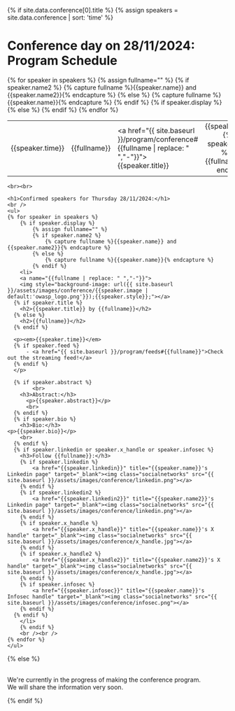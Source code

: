 <div class="keynote-full">

{% if site.data.conference[0].title %}
	{% assign speakers = site.data.conference | sort: 'time' %}
	<h1>Conference day on 28/11/2024: Program Schedule</h1>
	<table>
	{% for speaker in speakers %}
		{% assign fullname="" %}
		{% if speaker.name2 %} 
			{% capture fullname %}{{speaker.name}} and {{speaker.name2}}{% endcapture %}
		{% else %}
			{% capture fullname %}{{speaker.name}}{% endcapture %}
		{% endif %}
		<tr>
			<td>{{speaker.time}}</td>
		{% if speaker.display %}
			<td>{{fullname}}</td>
			<td><a href="{{ site.baseurl }}/program/conference#{{fullname | replace: " ","-"}}">{{speaker.title}}</a></td>
		{% else %}
			<td colspan="2" align="center">{{speaker.title}}
			{% if speaker.name %}
				by {{fullname}}
			{% endif %}
			</td>
		{% endif %}
		<td>
		{% if speaker.feed %}
		<a href="{{speaker.feed}}"><img class="youtube" src="{{ site.baseurl }}/assets/images/conference/youtube_social_icon_red.png"></a>
		{% endif %}
		</td>
		</tr>
	{% endfor %}
	</table>

	<br><br>

	<h1>Confirmed speakers for Thursday 28/11/2024:</h1>
	<br />
	<ul>
	{% for speaker in speakers %}
		{% if speaker.display %}
			{% assign fullname="" %}
			{% if speaker.name2 %} 
				{% capture fullname %}{{speaker.name}} and {{speaker.name2}}{% endcapture %}
			{% else %}
				{% capture fullname %}{{speaker.name}}{% endcapture %}
			{% endif %}
		<li>
        <a name="{{fullname | replace: " ","-"}}">
        <img style="background-image: url({{ site.baseurl }}/assets/images/conference/{{speaker.image | default:'owasp_logo.png'}});{{speaker.style}};"></a>
      {% if speaker.title %}
        <h2>{{speaker.title}} by {{fullname}}</h2>
      {% else %}
        <h2>{{fullname}}</h2>
      {% endif %}

      <p><em>{{speaker.time}}</em>
      {% if speaker.feed %}
          - <a href="{{ site.baseurl }}/program/feeds#{{fullname}}">Check out the streaming feed!</a>
      {% endif %}
      </p>

      {% if speaker.abstract %}
			<br>
        <h3>Abstract:</h3>
          <p>{{speaker.abstract}}</p>
          <br>
      {% endif %}
      {% if speaker.bio %}
        <h3>Bio:</h3>
	<p>{{speaker.bio}}</p>
        <br>
      {% endif %}
	  {% if speaker.linkedin or speaker.x_handle or speaker.infosec %}
        <h3>Follow {{fullname}}:</h3>
		{% if speaker.linkedin %}
			<a href="{{speaker.linkedin}}" title="{{speaker.name}}'s Linkedin page" target="_blank"><img class="socialnetworks" src="{{ site.baseurl }}/assets/images/conference/linkedin.png"></a>
		{% endif %}
		{% if speaker.linkedin2 %}
			<a href="{{speaker.linkedin2}}" title="{{speaker.name2}}'s Linkedin page" target="_blank"><img class="socialnetworks" src="{{ site.baseurl }}/assets/images/conference/linkedin.png"></a>
		{% endif %}
		{% if speaker.x_handle %}
			<a href="{{speaker.x_handle}}" title="{{speaker.name}}'s X handle" target="_blank"><img class="socialnetworks" src="{{ site.baseurl }}/assets/images/conference/x_handle.jpg"></a>
		{% endif %}
		{% if speaker.x_handle2 %}
			<a href="{{speaker.x_handle2}}" title="{{speaker.name2}}'s X handle" target="_blank"><img class="socialnetworks" src="{{ site.baseurl }}/assets/images/conference/x_handle.jpg"></a>
		{% endif %}
		{% if speaker.infosec %}
			<a href="{{speaker.infosec}}" title="{{speaker.name}}'s Infosec handle" target="_blank"><img class="socialnetworks" src="{{ site.baseurl }}/assets/images/conference/infosec.png"></a>
		{% endif %}
      {% endif %}
		</li>
		{% endif %}
		<br /><br />
	{% endfor %}
	</ul>
{% else %}
  <p><br>
     We're currently in the progress of making the conference program.<br>
     We will share the information very soon.
  </p>
{% endif %}
</div>
